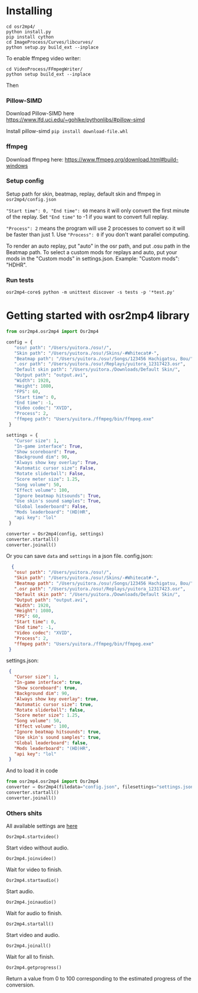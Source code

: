# Installing
```
cd osr2mp4/
python install.py
pip install cython
cd ImageProcess/Curves/libcurves/
python setup.py build_ext --inplace
```

To enable ffmpeg video writer:
```
cd VideoProcess/FFmpegWriter/
python setup build_ext --inplace
```


Then

### Pillow-SIMD
Download Pillow-SIMD here
https://www.lfd.uci.edu/~gohlke/pythonlibs/#pillow-simd

Install pillow-simd
`pip install download-file.whl`

### ffmpeg
Download ffmpeg here:
https://www.ffmpeg.org/download.html#build-windows


### Setup config
Setup path for skin, beatmap, replay, default skin and ffmpeg in `osr2mp4/config.json`


`"Start time": 0, "End time": 60` means it will only convert the first minute of the replay.
Set `"End time"` to -1 if you want to convert full replay.

`"Process": 2` means the program will use 2 processes to convert so it will be faster than just 1.
Use `"Process": 0` if you don't want parallel computing.

To render an auto replay, put "auto" in the osr path, and put .osu path in the Beatmap path.
To select a custom mods for replays and auto, put your mods in the "Custom mods" in settings.json. Example: "Custom mods": "HDHR".

### Run tests
```
osr2mp4-core$ python -m unittest discover -s tests -p '*test.py'
```


# Getting started with osr2mp4 library
```python
from osr2mp4.osr2mp4 import Osr2mp4

config = {
   "osu! path": "/Users/yuitora./osu!/",
   "Skin path": "/Users/yuitora./osu!/Skins/-#Whitecat#-",
   "Beatmap path": "/Users/yuitora./osu!/Songs/123456 Hachigatsu, Bou/",
   ".osr path": "/Users/yuitora./osu!/Replays/yuitora_12317423.osr",
   "Default skin path": "/Users/yuitora./Downloads/Default Skin/",
   "Output path": "output.avi",
   "Width": 1920,
   "Height": 1080,
   "FPS": 60,
   "Start time": 0,
   "End time": -1,
   "Video codec": "XVID",
   "Process": 2,
   "ffmpeg path": "Users/yuitora./ffmpeg/bin/ffmpeg.exe"
 }

settings = {
   "Cursor size": 1,
   "In-game interface": True,
   "Show scoreboard": True,
   "Background dim": 90,
   "Always show key overlay": True,
   "Automatic cursor size": False,
   "Rotate sliderball": False,
   "Score meter size": 1.25,
   "Song volume": 50,
   "Effect volume": 100,
   "Ignore beatmap hitsounds": True,
   "Use skin's sound samples": True,
   "Global leaderboard": False,
   "Mods leaderboard": "(HD)HR",
   "api key": "lol"
 }

converter = Osr2mp4(config, settings)
converter.startall()
converter.joinall()
```
 
 Or you can save `data` and `settings` in a json file.
 config.json:
```json
  {
   "osu! path": "/Users/yuitora./osu!/",
   "Skin path": "/Users/yuitora./osu!/Skins/-#Whitecat#-",
   "Beatmap path": "/Users/yuitora./osu!/Songs/123456 Hachigatsu, Bou/",
   ".osr path": "/Users/yuitora./osu!/Replays/yuitora_12317423.osr",
   "Default skin path": "/Users/yuitora./Downloads/Default Skin/",
   "Output path": "output.avi",
   "Width": 1920,
   "Height": 1080,
   "FPS": 60,
   "Start time": 0,
   "End time": -1,
   "Video codec": "XVID",
   "Process": 2,
   "ffmpeg path": "Users/yuitora./ffmpeg/bin/ffmpeg.exe"
 }
```
 
 settings.json:
```json
 {
   "Cursor size": 1,
   "In-game interface": true,
   "Show scoreboard": true,
   "Background dim": 90,
   "Always show key overlay": true,
   "Automatic cursor size": true,
   "Rotate sliderball": false,
   "Score meter size": 1.25,
   "Song volume": 50,
   "Effect volume": 100,
   "Ignore beatmap hitsounds": true,
   "Use skin's sound samples": true,
   "Global leaderboard": false,
   "Mods leaderboard": "(HD)HR",
   "api key": "lol"
 }
```
 
 And to load it in code
```python
from osr2mp4.osr2mp4 import Osr2mp4
converter = Osr2mp4(filedata="config.json", filesettings="settings.json")
converter.startall()
converter.joinall()
```

 ### Others shits
 All available settings are [here](https://github.com/uyitroa/osr2mp4-core/blob/master/osr2mp4/global_var.py#L6)
 
 
 
 `Osr2mp4.startvideo()`
 
 Start video without audio.
 
 `Osr2mp4.joinvideo()`
 
 Wait for video to finish.
 
 `Osr2mp4.startaudio()`
 
 Start audio.
 
 `Osr2mp4.joinaudio()`
 
 Wait for audio to finish.
 
 `Osr2mp4.startall()`
 
 Start video and audio.
 
 `Osr2mp4.joinall()`
 
 Wait for all to finish.
 
 `Osr2mp4.getprogress()`
 
 Return a value from 0 to 100 corresponding to the estimated progress of the conversion.
